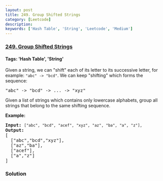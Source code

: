 ```yaml
---
layout: post
title: 249. Group Shifted Strings
category: [Leetcode]
description: 
keywords: ['Hash Table', 'String', 'Leetcode', 'Medium']
---
```

### [249. Group Shifted Strings](https://leetcode.com/problems/group-shifted-strings)

#### Tags: 'Hash Table', 'String'

<div class="content__u3I1 question-content__JfgR"><div><p>Given a string, we can "shift" each of its letter to its successive letter, for example: <code>"abc" -&gt; "bcd"</code>. We can keep "shifting" which forms the sequence:</p>
<pre>"abc" -&gt; "bcd" -&gt; ... -&gt; "xyz"</pre>
<p>Given a list of strings which contains only lowercase alphabets, group all strings that belong to the same shifting sequence.</p>
<p><b>Example:</b></p>
<pre><b>Input:</b> <code>["abc", "bcd", "acef", "xyz", "az", "ba", "a", "z"],</code>
<b>Output:</b> 
[
  ["abc","bcd","xyz"],
  ["az","ba"],
  ["acef"],
  ["a","z"]
]
</pre>
</div></div>

### Solution
